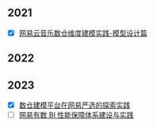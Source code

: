 
## 2021

- [x] [网易云音乐数仓维度建模实践-模型设计篇](https://smartsi.blog.csdn.net/article/details/129116091)

## 2022

## 2023

- [x] [数仓建模平台在网易严选的探索实践](https://smartsi.blog.csdn.net/article/details/134103861)
- [ ] [网易有数 BI 性能保障体系建设与实践](https://mp.weixin.qq.com/s/XLdIB_XvY8lnlMGXqoPEGA)
